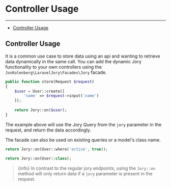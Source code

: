 # Controller Usage

---

- [Controller Usage](#controller-usage)

<a name="controller-usage"></a>
## Controller Usage
It is a common use case to store data using an api and wanting to retrieve data dynamically in the same call. You can add the dynamic Jory functionality to your own controllers using the ```JosKolenberg\LaravelJory\Facades\Jory``` facade.

```php
public function store(Request $request)
{
	$user = User::create([
		'name' => $request->input('name')
	]);
	
	return Jory::on($user);
}
```
The example above will use the Jory Query from the ```jory``` parameter in the request, and return the data accordingly.

The facade can also be used on existing queries or a model's class name.
```php
return Jory::on(User::where('active', true));

return Jory::on(User::class);
```

> {info} In contrast to the regular jory endpoints, using the ```Jory::on``` method will only return data if a ```jory``` parameter is present in the request.
